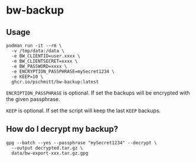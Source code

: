 # bw-backup

## Usage

```shell
podman run -it --rm \
  -v /tmp/data:/data \
  -e BW_CLIENTID=user.xxxx \
  -e BW_CLIENTSECRET=xxxx \
  -e BW_PASSWORD=xxxx \
  -e ENCRYPTION_PASSPHRASE=mySecret1234 \
  -e KEEP=10 \
  ghcr.io/pschmitt/bw-backup:latest
```

`ENCRIPTION_PASSPHRASE` is optional. If set the backups will be encrypted with
the given passphrase.

`KEEP` is optional. If set the script will keep the last `KEEP` backups.

## How do I decrypt my backup?

```shell
gpg --batch --yes --passphrase "mySecret1234" --decrypt \
  --output decrypted.tar.gz \
  data/bw-export-xxx.tar.gz.gpg
```
